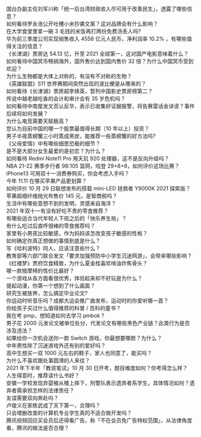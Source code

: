国台办副主任刘军川称「统一后台湾财政收入尽可用于改善民生」，透露了哪些信息？  
如何看待罗永浩公开吐槽小米抄袭文案？这对品牌会有什么影响？  
在大学食堂里拿一碗 3 毛钱的米饭再打两份免费汤丢人吗?  
华为前三季度公司实现销售收入 4558 亿元人民币，净利润率 10.2% ，有哪些值得关注的信息？  
《长津湖》票房达 54.13 亿，升至 2021 全球第一，这对国产电影意味着什么？  
如何看待中国冥币畅销海外，国外售价达到国内售价 32 倍？为什么中国冥币受到欢迎？  
为什么生物都是大体上对称的，有没有不对称的生物？  
《英雄联盟》S11 世界赛期间突然出现的波比梗是从哪来的？  
如何看待《长津湖》票房超李焕英，暂列中国影史票房榜第二？  
传说中越老越吃香的会计和审计会有 35 岁危机吗？  
如何看待中南屋发文否认反华，表示已收集好证据报警，将告赛雷话金诽谤？事件后续将如何发展？  
为什么电竞需要天赋极高？  
您认为目前中国的哪一个股票最值得长期（10 年以上）投资？  
男子半夜蒸螃蟹三小时蒸成黑炭，能推荐一些蒸螃蟹的好方法吗?  
《父母爱情》中有哪些细思恐极的细节？  
是不是大部分女生最爱的是初恋？为什么？  
如何看待 Redmi Note11 Pro 用天玑 920 处理器，这不是反向升级吗？  
NBA 21-22 赛季步行者 98:105 篮网，哈登 29+8+8，如何评价这场比赛？  
iPhone13 可用双十一消费券购买，你会考虑入手吗？  
今年 11.11 在哪买苹果产品更划算？  
如何评价 10 月 29 日联想发布的搭载 mini-LED 拯救者 Y9000K 2021 探索版？  
苹果超细纤维抛光布售价 145 元，是智商税吗？  
生活中有哪些意想不到的发明，灵感来自海洋？  
2021 年双十一有没有好吃不贵的零食推荐？  
有哪些适合当代年轻人下班之后的「快乐养生局」？  
有什么吃过后直呼很棒的零食推荐吗？  
家里有小男孩比较敏感，作为妈妈该怎改变孩子敏感的性格？  
如何确定你真正想做的事情到底是什么？  
写《哈利波特》同人，应该注意些什么？  
教育部等六部门联合发文「要求加强预防中小学生沉迷网游」，会带来哪些影响？  
《红楼梦》贾府饮食精致，为什么夏金桂喜欢啃油炸焦骨头？  
哪一款按摩椅的性价比最好？  
一个游戏从各方面看很优秀，体验起来却不好玩是为什么？  
提起动漫，你第一个想到了什么画面？  
研究生被放养，怎么搞定毕业论文?  
你运动时听音乐吗？成都大运会推广曲发布，运动时的你爱听哪一首？  
你给孩子买过什么值得推荐的科普 / 百科的童书？  
我在考 pmp，想知道如何去学习 pmbok？  
男子花  2000 元发论文被单位处分，代发论文有哪些黑色产业链？此类行为是否涉及违法？  
如果给你一次机会送你一款 Switch 游戏，你最想要哪款？为什么？  
中年男性除了沉迷游戏外还有别的爱好吗？  
高中生想买一双 1000 元左右的鞋子，家人也同意了，能买吗？  
为什么不喜欢跟处事圆滑的人来往？  
2021 年下半年「教资笔试」10 月 30 日开考，题目难度如何？你考得怎么样？  
人生得意时，推荐读什么书好？  
安徽一学校发现弃婴被从楼上摔下，刑警队表示遗弃者系学生，具体情况如何？遗弃者需承担怎样的法律责任？  
友谊需要双向奔赴吗？  
卢俊义在家练武成了天下第一，合理吗？  
只会增删改查的计算机专业学生真的不适合做开发吗？  
腾讯视频回应买会员后还得看广告，称「不在会员免广告特权范围」，从法律角度看，腾讯的做法是否合理？  
